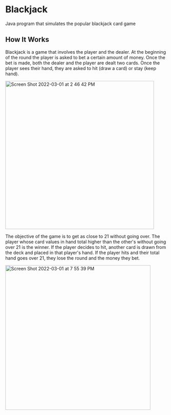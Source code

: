 # Blackjack
Java program that simulates the popular blackjack card game

## How It Works
Blackjack is a game that involves the player and the dealer. At the beginning of the round the player is asked to bet a certain amount of money. Once the bet is made, both the dealer and the player are dealt two cards. Once the player sees their hand, they are asked to hit (draw a card) or stay (keep hand).

<img width="464" alt="Screen Shot 2022-03-01 at 2 46 42 PM" src="https://user-images.githubusercontent.com/54502182/156238023-68da2121-123d-4e30-9d52-cd5d0fbfea22.png">

The objective of the game is to get as close to 21 without going over. The player whose card values in hand total higher than the other's without going over 21 is the winner. If the player decides to hit, another card is drawn from the deck and placed in that player's hand. If the player hits and their total hand goes over 21, they lose the round and the money they bet.

<img width="453" alt="Screen Shot 2022-03-01 at 7 55 39 PM" src="https://user-images.githubusercontent.com/54502182/156274146-64a1d1c0-fbb7-4071-8598-74b1a90dd815.png">
